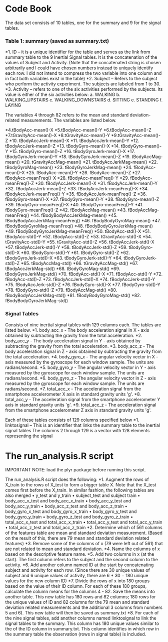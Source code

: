 
# Code Book

The data set consists of 10 tables, one for the summary and 9 for the signal tables.

### Table 1: summary  (saved as summary.txt)

*1. ID – it is a unique identifier for the table and serves as the link from summary table to the 9 Inertial Signal tables. It is the concatenation of the values of Subject and Activity. (Note that the concatenated string is chosen arbitrarily and I could have chosen numbers instead to uniquely identify each row. I did not intend to compress the two variable into one column and in fact both variables exist in the table)
*2. Subject – Refers to the subject who perform the activity experiment. The subjects are labeled from 1 to 30.
*3. Activity – refers to one of the six activities performed by the subjects. Its value is either of the six activities below:
	a. WALKING
	b. WALKING_UPSTAIRS
	c. WALKING_DOWNSTAIRS
	d. SITTING
	e. STANDING
	f. LAYING 

The variables 4 through 82 refers to the mean and standard deviation-related measurements. The variables are listed below.

*4.tBodyAcc-mean()-X
*5.tBodyAcc-mean()-Y
*6.tBodyAcc-mean()-Z
*7.tGravityAcc-mean()-X
*8.tGravityAcc-mean()-Y
*9.tGravityAcc-mean()-Z
*10. tBodyAccJerk-mean()-X
*11. tBodyAccJerk-mean()-Y
*12. tBodyAccJerk-mean()-Z
*13. tBodyGyro-mean()-X
*14. tBodyGyro-mean()-Y
*15. tBodyGyro-mean()-Z
*16. tBodyGyroJerk-mean()-X
*17. tBodyGyroJerk-mean()-Y
*18. tBodyGyroJerk-mean()-Z
*19. tBodyAccMag-mean()
*20. tGravityAccMag-mean()
*21. tBodyAccJerkMag-mean()
*22. tBodyGyroMag-mean()
*23. tBodyGyroJerkMag-mean()
*24. fBodyAcc-mean()-X
*25. fBodyAcc-mean()-Y
*26. fBodyAcc-mean()-Z
*27. fBodyAcc-meanFreq()-X
*28. fBodyAcc-meanFreq()-Y
*29. fBodyAcc-meanFreq()-Z
*30. fBodyAccJerk-mean()-X
*31. fBodyAccJerk-mean()-Y
*32. fBodyAccJerk-mean()-Z
*33. fBodyAccJerk-meanFreq()-X
*34. fBodyAccJerk-meanFreq()-Y
*35. fBodyAccJerk-meanFreq()-Z
*36. fBodyGyro-mean()-X
*37. fBodyGyro-mean()-Y
*38. fBodyGyro-mean()-Z
*39. fBodyGyro-meanFreq()-X
*40. fBodyGyro-meanFreq()-Y
*41. fBodyGyro-meanFreq()-Z
*42. fBodyAccMag-mean()
*43. fBodyAccMag-meanFreq()
*44. fBodyBodyAccJerkMag-mean()
*45. fBodyBodyAccJerkMag-meanFreq()
*46. fBodyBodyGyroMag-mean()
*47. fBodyBodyGyroMag-meanFreq()
*48. fBodyBodyGyroJerkMag-mean()
*49. fBodyBodyGyroJerkMag-meanFreq()
*50. tBodyAcc-std()-X
*51. tBodyAcc-std()-Y
*52. tBodyAcc-std()-Z
*53. tGravityAcc-std()-X
*54. tGravityAcc-std()-Y
*55. tGravityAcc-std()-Z
*56. tBodyAccJerk-std()-X
*57. tBodyAccJerk-std()-Y
*58. tBodyAccJerk-std()-Z
*59. tBodyGyro-std()-X
*60. tBodyGyro-std()-Y
*61. tBodyGyro-std()-Z
*62. tBodyGyroJerk-std()-X
*63. tBodyGyroJerk-std()-Y
*64. tBodyGyroJerk-std()-Z
*65. tBodyAccMag-std()
*66. tGravityAccMag-std()
*67. tBodyAccJerkMag-std()
*68. tBodyGyroMag-std()
*69. tBodyGyroJerkMag-std()
*70. fBodyAcc-std()-X
*71. fBodyAcc-std()-Y
*72. fBodyAcc-std()-Z
*73. fBodyAccJerk-std()-X
*74. fBodyAccJerk-std()-Y
*75. fBodyAccJerk-std()-Z
*76. fBodyGyro-std()-X
*77. fBodyGyro-std()-Y
*78. fBodyGyro-std()-Z
*79. fBodyAccMag-std()
*80. fBodyBodyAccJerkMag-std()
*81. fBodyBodyGyroMag-std()
*82. fBodyBodyGyroJerkMag-std()


### Signal Tables

Consists of nine inertial signal tables with 129 columns each. The tables are listed below.
*1. body_acc_x - The body acceleration signal in X - axis obtained by subtracting the gravity from the total acceleration.
*2. body_acc_y - The body acceleration signal in Y - axis obtained by subtracting the gravity from the total acceleration.
*3. body_acc_z - The body acceleration signal in Z - axis obtained by subtracting the gravity from the total acceleration.
*4. body_gyro_x - The angular velocity vector in X - axis measured by the gyroscope for each window sample. The units are radians/second.
*5. body_gyro_y - The angular velocity vector in Y - axis measured by the gyroscope for each window sample. The units are radians/second.
*6. body_gyro_z - The angular velocity vector in Z - axis measured by the gyroscope for each window sample. The units are radians/second.
*7. total_acc_x - The acceleration signal from the smartphone accelerometer X axis in standard gravity units 'g'. 
*8. total_acc_y - The acceleration signal from the smartphone accelerometer Y axis in standard gravity units 'g'. 
*9. total_acc_z  - The acceleration signal from the smartphone accelerometer Z axis in standard gravity units 'g'.

Each of these tables consists of 129 columns specified below
*1. linktosignal – This is an identifier that links the summary table to the inertial signal tables
     The columns 2 through 129 is a vector with 128 elements representing the signal





# The run_analysis.R script

IMPORTANT NOTE: load the plyr package before running this script.

The run_analysis.R script does the following:
*1.	Augment the rows of X_train to the rows of X_test to form a bigger table X. Note that the X_test comes first before the X_train. 
In similar fashion, the following tables are also merged
	• y_test and y_train
	• subject_test and subject train
	• body_acc_x_test and body_acc_x_train
	• body_acc_y_test and body_acc_y_train
	• body_acc_z_test and body_acc_z_train
	• body_gyro_x_test and body_gyro_x_train
	• body_gyro_y_test and body_gyro_y_train
	• body_gyro_z_test and body_gyro_z_train
	• total_acc_x_test and total_acc_x_train
	• total_acc_y_test and total_acc_y_train
	• total_acc_z_test and total_acc_z_train
*2. Determine which of 561 columns of the features table are mean and standard deviation measurement. (Based on the result of this, there are 79 mean and standard deviation related features)
*3. Remove some of the columns of x (79 were left out of 561) that are not related to mean and standard deviation. 
*4. Name the columns of x based on the descriptive feature name.
*5. Add two columns in x (at the start). The first column refers to the subject and the second column to the activity.
*6. Add another column named ID at the start by concatenating subject and activity for each row. (Since there are 30 unique values of subject and 6 unique values of activity, there are 6 * 30 = 180 unique values for the new column ID)
*7. Divide the rows of x into 180 groups based on the value of their ID column. For each of these 180 groups, calculate the column means for the columns 4 - 82. Save the means into another table. This new table has 180 rows and 82 columns; 180 rows for the unique values of ID and 82 columns for the 79 mean and standard deviation related measurements and the additional 3 columns from numbers 5 and 6). This new table will then be saved as summary.txt
*8. For each of the nine signal tables, add another columns named linktosignal to link the signal tables to the summary. This column has 180 unique values similar to the of the ID column in summary.txt. This column identifies in which row in the summary table the observation (rows in signal table) is included.

